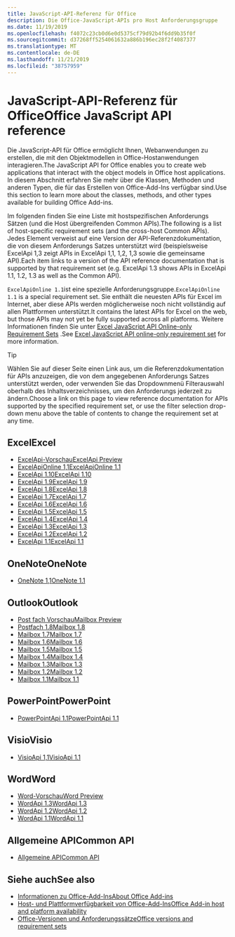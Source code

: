 ```yaml
---
title: JavaScript-API-Referenz für Office
description: Die Office-JavaScript-APIs pro Host Anforderungsgruppe
ms.date: 11/19/2019
ms.openlocfilehash: f4072c23cb0d6e0d5375cf79d92b4f6dd9b35f0f
ms.sourcegitcommit: d37268ff5254061632a886b196ec28f2f4087377
ms.translationtype: MT
ms.contentlocale: de-DE
ms.lasthandoff: 11/21/2019
ms.locfileid: "38757959"
---
```

# <a name="office-javascript-api-reference"></a><span data-ttu-id="fb30c-103">JavaScript-API-Referenz für Office</span><span class="sxs-lookup"><span data-stu-id="fb30c-103">Office JavaScript API reference</span></span>

<span data-ttu-id="fb30c-104">Die JavaScript-API für Office ermöglicht Ihnen, Webanwendungen zu erstellen, die mit den Objektmodellen in Office-Hostanwendungen interagieren.</span><span class="sxs-lookup"><span data-stu-id="fb30c-104">The JavaScript API for Office enables you to create web applications that interact with the object models in Office host applications.</span></span> <span data-ttu-id="fb30c-105">In diesem Abschnitt erfahren Sie mehr über die Klassen, Methoden und anderen Typen, die für das Erstellen von Office-Add-Ins verfügbar sind.</span><span class="sxs-lookup"><span data-stu-id="fb30c-105">Use this section to learn more about the classes, methods, and other types available for building Office Add-ins.</span></span>

<span data-ttu-id="fb30c-106">Im folgenden finden Sie eine Liste mit hostspezifischen Anforderungs Sätzen (und die Host übergreifenden Common APIs).</span><span class="sxs-lookup"><span data-stu-id="fb30c-106">The following is a list of host-specific requirement sets (and the cross-host Common APIs).</span></span> <span data-ttu-id="fb30c-107">Jedes Element verweist auf eine Version der API-Referenzdokumentation, die von diesem Anforderungs Satzes unterstützt wird (beispielsweise ExcelApi 1,3 zeigt APIs in ExcelApi 1,1, 1,2, 1,3 sowie die gemeinsame API).</span><span class="sxs-lookup"><span data-stu-id="fb30c-107">Each item links to a version of the API reference documentation that is supported by that requirement set (e.g. ExcelApi 1.3 shows APIs in ExcelApi 1.1, 1.2, 1.3 as well as the Common API).</span></span>

<span data-ttu-id="fb30c-108">`ExcelApiOnline 1.1`ist eine spezielle Anforderungsgruppe.</span><span class="sxs-lookup"><span data-stu-id="fb30c-108">`ExcelApiOnline 1.1` is a special requirement set.</span></span> <span data-ttu-id="fb30c-109">Sie enthält die neuesten APIs für Excel im Internet, aber diese APIs werden möglicherweise noch nicht vollständig auf allen Plattformen unterstützt.</span><span class="sxs-lookup"><span data-stu-id="fb30c-109">It contains the latest APIs for Excel on the web, but those APIs may not yet be fully supported across all platforms.</span></span> <span data-ttu-id="fb30c-110">Weitere Informationen finden Sie unter [Excel JavaScript API Online-only Requirement Sets](/office/dev/add-ins/reference/requirement-sets/excel-api-online-requirement-set) .</span><span class="sxs-lookup"><span data-stu-id="fb30c-110">See [Excel JavaScript API online-only requirement set](/office/dev/add-ins/reference/requirement-sets/excel-api-online-requirement-set) for more information.</span></span>

> [!TIP]
> <span data-ttu-id="fb30c-111">Wählen Sie auf dieser Seite einen Link aus, um die Referenzdokumentation für APIs anzuzeigen, die von dem angegebenen Anforderungs Satzes unterstützt werden, oder verwenden Sie das Dropdownmenü Filterauswahl oberhalb des Inhaltsverzeichnisses, um den Anforderungs jederzeit zu ändern.</span><span class="sxs-lookup"><span data-stu-id="fb30c-111">Choose a link on this page to view reference documentation for APIs supported by the specified requirement set, or use the filter selection drop-down menu above the table of contents to change the requirement set at any time.</span></span>

## <a name="excel"></a><span data-ttu-id="fb30c-112">Excel</span><span class="sxs-lookup"><span data-stu-id="fb30c-112">Excel</span></span>

- [<span data-ttu-id="fb30c-113">ExcelApi-Vorschau</span><span class="sxs-lookup"><span data-stu-id="fb30c-113">ExcelApi Preview</span></span>](/javascript/api/excel?view=excel-js-preview)
- [<span data-ttu-id="fb30c-114">ExcelApiOnline 1,1</span><span class="sxs-lookup"><span data-stu-id="fb30c-114">ExcelApiOnline 1.1</span></span>](/javascript/api/excel?view=excel-js-online)
- [<span data-ttu-id="fb30c-115">ExcelApi 1.10</span><span class="sxs-lookup"><span data-stu-id="fb30c-115">ExcelApi 1.10</span></span>](/javascript/api/excel?view=excel-js-1.10)
- [<span data-ttu-id="fb30c-116">ExcelApi 1.9</span><span class="sxs-lookup"><span data-stu-id="fb30c-116">ExcelApi 1.9</span></span>](/javascript/api/excel?view=excel-js-1.9)
- [<span data-ttu-id="fb30c-117">ExcelApi 1.8</span><span class="sxs-lookup"><span data-stu-id="fb30c-117">ExcelApi 1.8</span></span>](/javascript/api/excel?view=excel-js-1.8)
- [<span data-ttu-id="fb30c-118">ExcelApi 1.7</span><span class="sxs-lookup"><span data-stu-id="fb30c-118">ExcelApi 1.7</span></span>](/javascript/api/excel?view=excel-js-1.7)
- [<span data-ttu-id="fb30c-119">ExcelApi 1.6</span><span class="sxs-lookup"><span data-stu-id="fb30c-119">ExcelApi 1.6</span></span>](/javascript/api/excel?view=excel-js-1.6)
- [<span data-ttu-id="fb30c-120">ExcelApi 1.5</span><span class="sxs-lookup"><span data-stu-id="fb30c-120">ExcelApi 1.5</span></span>](/javascript/api/excel?view=excel-js-1.5)
- [<span data-ttu-id="fb30c-121">ExcelApi 1.4</span><span class="sxs-lookup"><span data-stu-id="fb30c-121">ExcelApi 1.4</span></span>](/javascript/api/excel?view=excel-js-1.4)
- [<span data-ttu-id="fb30c-122">ExcelApi 1.3</span><span class="sxs-lookup"><span data-stu-id="fb30c-122">ExcelApi 1.3</span></span>](/javascript/api/excel?view=excel-js-1.3)
- [<span data-ttu-id="fb30c-123">ExcelApi 1.2</span><span class="sxs-lookup"><span data-stu-id="fb30c-123">ExcelApi 1.2</span></span>](/javascript/api/excel?view=excel-js-1.2)
- [<span data-ttu-id="fb30c-124">ExcelApi 1.1</span><span class="sxs-lookup"><span data-stu-id="fb30c-124">ExcelApi 1.1</span></span>](/javascript/api/excel?view=excel-js-1.1)

## <a name="onenote"></a><span data-ttu-id="fb30c-125">OneNote</span><span class="sxs-lookup"><span data-stu-id="fb30c-125">OneNote</span></span>

- [<span data-ttu-id="fb30c-126">OneNote 1,1</span><span class="sxs-lookup"><span data-stu-id="fb30c-126">OneNote 1.1</span></span>](/javascript/api/onenote?view=onenote-js-1.1)

## <a name="outlook"></a><span data-ttu-id="fb30c-127">Outlook</span><span class="sxs-lookup"><span data-stu-id="fb30c-127">Outlook</span></span>

- [<span data-ttu-id="fb30c-128">Post fach Vorschau</span><span class="sxs-lookup"><span data-stu-id="fb30c-128">Mailbox Preview</span></span>](/javascript/api/outlook?view=outlook-js-preview)
- [<span data-ttu-id="fb30c-129">Postfach 1.8</span><span class="sxs-lookup"><span data-stu-id="fb30c-129">Mailbox 1.8</span></span>](/javascript/api/outlook?view=outlook-js-1.8)
- [<span data-ttu-id="fb30c-130">Mailbox 1.7</span><span class="sxs-lookup"><span data-stu-id="fb30c-130">Mailbox 1.7</span></span>](/javascript/api/outlook?view=outlook-js-1.7)
- [<span data-ttu-id="fb30c-131">Mailbox 1.6</span><span class="sxs-lookup"><span data-stu-id="fb30c-131">Mailbox 1.6</span></span>](/javascript/api/outlook?view=outlook-js-1.6)
- [<span data-ttu-id="fb30c-132">Mailbox 1.5</span><span class="sxs-lookup"><span data-stu-id="fb30c-132">Mailbox 1.5</span></span>](/javascript/api/outlook?view=outlook-js-1.5)
- [<span data-ttu-id="fb30c-133">Mailbox 1.4</span><span class="sxs-lookup"><span data-stu-id="fb30c-133">Mailbox 1.4</span></span>](/javascript/api/outlook?view=outlook-js-1.4)
- [<span data-ttu-id="fb30c-134">Mailbox 1.3</span><span class="sxs-lookup"><span data-stu-id="fb30c-134">Mailbox 1.3</span></span>](/javascript/api/outlook?view=outlook-js-1.3)
- [<span data-ttu-id="fb30c-135">Mailbox 1.2</span><span class="sxs-lookup"><span data-stu-id="fb30c-135">Mailbox 1.2</span></span>](/javascript/api/outlook?view=outlook-js-1.2)
- [<span data-ttu-id="fb30c-136">Mailbox 1.1</span><span class="sxs-lookup"><span data-stu-id="fb30c-136">Mailbox 1.1</span></span>](/javascript/api/outlook?view=outlook-js-1.1)

## <a name="powerpoint"></a><span data-ttu-id="fb30c-137">PowerPoint</span><span class="sxs-lookup"><span data-stu-id="fb30c-137">PowerPoint</span></span>

- [<span data-ttu-id="fb30c-138">PowerPointApi 1.1</span><span class="sxs-lookup"><span data-stu-id="fb30c-138">PowerPointApi 1.1</span></span>](/javascript/api/powerpoint?view=powerpoint-js-1.1)

## <a name="visio"></a><span data-ttu-id="fb30c-139">Visio</span><span class="sxs-lookup"><span data-stu-id="fb30c-139">Visio</span></span>

- [<span data-ttu-id="fb30c-140">VisioApi 1,1</span><span class="sxs-lookup"><span data-stu-id="fb30c-140">VisioApi 1.1</span></span>](/javascript/api/visio?view=visio-js-1.1)

## <a name="word"></a><span data-ttu-id="fb30c-141">Word</span><span class="sxs-lookup"><span data-stu-id="fb30c-141">Word</span></span>

- [<span data-ttu-id="fb30c-142">Word-Vorschau</span><span class="sxs-lookup"><span data-stu-id="fb30c-142">Word Preview</span></span>](/javascript/api/word?view=word-js-preview)
- [<span data-ttu-id="fb30c-143">WordApi 1.3</span><span class="sxs-lookup"><span data-stu-id="fb30c-143">WordApi 1.3</span></span>](/javascript/api/word?view=word-js-1.3)
- [<span data-ttu-id="fb30c-144">WordApi 1.2</span><span class="sxs-lookup"><span data-stu-id="fb30c-144">WordApi 1.2</span></span>](/javascript/api/word?view=word-js-1.2)
- [<span data-ttu-id="fb30c-145">WordApi 1.1</span><span class="sxs-lookup"><span data-stu-id="fb30c-145">WordApi 1.1</span></span>](/javascript/api/word?view=word-js-1.1)

## <a name="common-api"></a><span data-ttu-id="fb30c-146">Allgemeine API</span><span class="sxs-lookup"><span data-stu-id="fb30c-146">Common API</span></span>

- [<span data-ttu-id="fb30c-147">Allgemeine API</span><span class="sxs-lookup"><span data-stu-id="fb30c-147">Common API</span></span>](/javascript/api/office?view=common-js)

## <a name="see-also"></a><span data-ttu-id="fb30c-148">Siehe auch</span><span class="sxs-lookup"><span data-stu-id="fb30c-148">See also</span></span>

- [<span data-ttu-id="fb30c-149">Informationen zu Office-Add-Ins</span><span class="sxs-lookup"><span data-stu-id="fb30c-149">About Office Add-ins</span></span>](/office/dev/add-ins/overview)
- [<span data-ttu-id="fb30c-150">Host- und Plattformverfügbarkeit von Office-Add-Ins</span><span class="sxs-lookup"><span data-stu-id="fb30c-150">Office Add-in host and platform availability</span></span>](/office/dev/add-ins/overview/office-add-in-availability)
- [<span data-ttu-id="fb30c-151">Office-Versionen und Anforderungssätze</span><span class="sxs-lookup"><span data-stu-id="fb30c-151">Office versions and requirement sets</span></span>](/office/dev/add-ins/develop/office-versions-and-requirement-sets)
